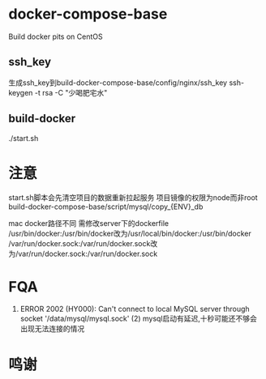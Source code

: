 # docker-compose-base
Build docker pits on CentOS


## ssh_key
生成ssh_key到build-docker-compose-base/config/nginx/ssh_key
ssh-keygen -t rsa -C "少喝肥宅水"
## build-docker
./start.sh

# 注意
start.sh脚本会先清空项目的数据重新拉起服务
项目镜像的权限为node而非root
build-docker-compose-base/script/mysql/copy_{ENV}_db

mac docker路径不同 需修改server下的dockerfile
/usr/bin/docker:/usr/bin/docker改为/usr/local/bin/docker:/usr/bin/docker
/var/run/docker.sock:/var/run/docker.sock改为/var/run/docker.sock:/var/run/docker.sock
# FQA

1. ERROR 2002 (HY000): Can't connect to local MySQL server through socket '/data/mysql/mysql.sock' (2)
    mysql启动有延迟,十秒可能还不够会出现无法连接的情况

# 鸣谢
